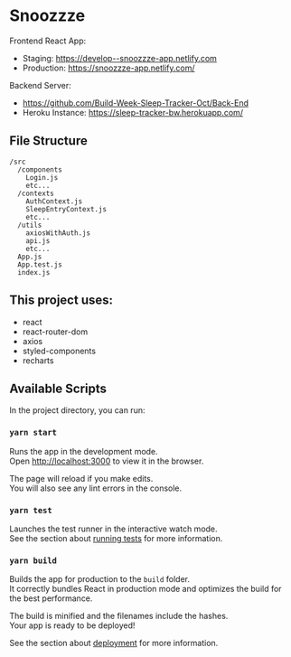 # Snoozzze

Frontend React App:
- Staging: https://develop--snoozzze-app.netlify.com
- Production: https://snoozzze-app.netlify.com/

Backend Server:
- https://github.com/Build-Week-Sleep-Tracker-Oct/Back-End
- Heroku Instance: https://sleep-tracker-bw.herokuapp.com/

## File Structure
```
/src
  /components
    Login.js
    etc...
  /contexts
    AuthContext.js
    SleepEntryContext.js
    etc...
  /utils
    axiosWithAuth.js
    api.js
    etc...
  App.js
  App.test.js
  index.js
  ```
## This project uses:

 - react
 - react-router-dom
 - axios
 - styled-components
 - recharts

## Available Scripts

In the project directory, you can run:

### `yarn start`

Runs the app in the development mode.<br />
Open [http://localhost:3000](http://localhost:3000) to view it in the browser.

The page will reload if you make edits.<br />
You will also see any lint errors in the console.

### `yarn test`

Launches the test runner in the interactive watch mode.<br />
See the section about [running tests](https://facebook.github.io/create-react-app/docs/running-tests) for more information.

### `yarn build`

Builds the app for production to the `build` folder.<br />
It correctly bundles React in production mode and optimizes the build for the best performance.

The build is minified and the filenames include the hashes.<br />
Your app is ready to be deployed!

See the section about [deployment](https://facebook.github.io/create-react-app/docs/deployment) for more information.

